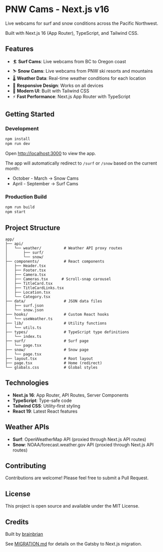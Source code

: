 # PNW Cams - Next.js v16

Live webcams for surf and snow conditions across the Pacific Northwest.

Built with Next.js 16 (App Router), TypeScript, and Tailwind CSS.

## Features

- 🏄 **Surf Cams**: Live webcams from BC to Oregon coast
- ⛷️ **Snow Cams**: Live webcams from PNW ski resorts and mountains
- 🌡️ **Weather Data**: Real-time weather conditions for each location
- 📱 **Responsive Design**: Works on all devices
- 🎨 **Modern UI**: Built with Tailwind CSS
- ⚡ **Fast Performance**: Next.js App Router with TypeScript

## Getting Started

### Development

```bash
npm install
npm run dev
```

Open [http://localhost:3000](http://localhost:3000) to view the app.

The app will automatically redirect to `/surf` or `/snow` based on the current month:
- October - March → Snow Cams
- April - September → Surf Cams

### Production Build

```bash
npm run build
npm start
```

## Project Structure

```
app/
├── api/
│   └── weather/          # Weather API proxy routes
│       ├── surf/
│       └── snow/
├── components/           # React components
│   ├── Header.tsx
│   ├── Footer.tsx
│   ├── Camera.tsx
│   ├── Cameras.tsx      # Scroll-snap carousel
│   ├── TitleCard.tsx
│   ├── TitleCardLinks.tsx
│   ├── Location.tsx
│   └── Category.tsx
├── data/                 # JSON data files
│   ├── surf.json
│   └── snow.json
├── hooks/                # Custom React hooks
│   └── useWeather.ts
├── lib/                  # Utility functions
│   └── utils.ts
├── types/                # TypeScript type definitions
│   └── index.ts
├── surf/                 # Surf page
│   └── page.tsx
├── snow/                 # Snow page
│   └── page.tsx
├── layout.tsx            # Root layout
├── page.tsx              # Home (redirect)
└── globals.css           # Global styles
```

## Technologies

- **Next.js 16**: App Router, API Routes, Server Components
- **TypeScript**: Type-safe code
- **Tailwind CSS**: Utility-first styling
- **React 19**: Latest React features

## Weather APIs

- **Surf**: OpenWeatherMap API (proxied through Next.js API routes)
- **Snow**: NOAA/forecast.weather.gov API (proxied through Next.js API routes)

## Contributing

Contributions are welcome! Please feel free to submit a Pull Request.

## License

This project is open source and available under the MIT License.

## Credits

Built by [brainbrian](http://www.brainbrian.com)

See [MIGRATION.md](./MIGRATION.md) for details on the Gatsby to Next.js migration.
